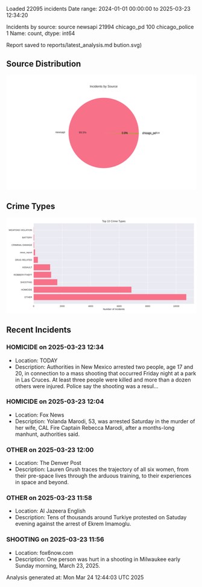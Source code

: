 
Loaded 22095 incidents
Date range: 2024-01-01 00:00:00 to 2025-03-23 12:34:20

Incidents by source:
source
newsapi           21994
chicago_pd          100
chicago_police        1
Name: count, dtype: int64

Report saved to reports/latest_analysis.md
bution.svg)

## Source Distribution
![Source Distribution](images/source_distribution.svg)

## Crime Types
![Crime Types](images/crime_types.svg)

## Recent Incidents

### HOMICIDE on 2025-03-23 12:34
- Location: TODAY
- Description: Authorities in New Mexico arrested two people, age 17 and 20, in connection to a mass shooting that occurred Friday night at a park in Las Cruces. At least three people were killed and more than a dozen others were injured. Police say the shooting was a resul…


### HOMICIDE on 2025-03-23 12:04
- Location: Fox News
- Description: Yolanda Marodi, 53, was arrested Saturday in the murder of her wife, CAL Fire Captain Rebecca Marodi, after a months-long manhunt, authorities said.


### OTHER on 2025-03-23 12:00
- Location: The Denver Post
- Description: Lauren Grush traces the trajectory of all six women, from their pre-space lives through the arduous training, to their experiences in space and beyond.


### OTHER on 2025-03-23 11:58
- Location: Al Jazeera English
- Description: Tens of thousands around Turkiye protested on Satuday evening against the arrest of Ekrem Imamoglu.


### SHOOTING on 2025-03-23 11:56
- Location: fox6now.com
- Description: One person was hurt in a shooting in Milwaukee early Sunday morning, March 23, 2025.

Analysis generated at: Mon Mar 24 12:44:03 UTC 2025
